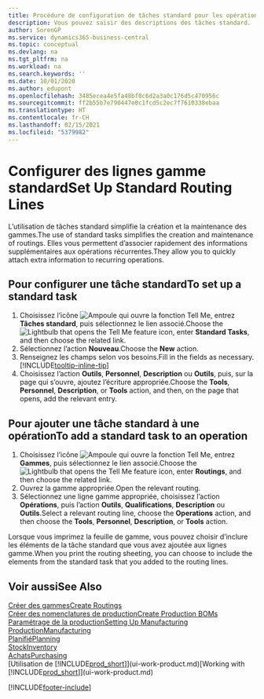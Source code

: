 ```yaml
---
title: Procédure de configuration de tâches standard pour les opérations | Microsoft Docs
description: Vous pouvez saisir des descriptions des tâches standard.
author: SorenGP
ms.service: dynamics365-business-central
ms.topic: conceptual
ms.devlang: na
ms.tgt_pltfrm: na
ms.workload: na
ms.search.keywords: ''
ms.date: 10/01/2020
ms.author: edupont
ms.openlocfilehash: 3485ecea4e5fa48bf0c6d2a3a0c176d5c470956c
ms.sourcegitcommit: ff2b55b7e790447e0c1fcd5c2ec7f7610338ebaa
ms.translationtype: HT
ms.contentlocale: fr-CH
ms.lasthandoff: 02/15/2021
ms.locfileid: "5379982"
---
```

# <a name="set-up-standard-routing-lines"></a><span data-ttu-id="bd752-103">Configurer des lignes gamme standard</span><span class="sxs-lookup"><span data-stu-id="bd752-103">Set Up Standard Routing Lines</span></span>

<span data-ttu-id="bd752-104">L’utilisation de tâches standard simplifie la création et la maintenance des gammes.</span><span class="sxs-lookup"><span data-stu-id="bd752-104">The use of standard tasks simplifies the creation and maintenance of routings.</span></span> <span data-ttu-id="bd752-105">Elles vous permettent d’associer rapidement des informations supplémentaires aux opérations récurrentes.</span><span class="sxs-lookup"><span data-stu-id="bd752-105">They allow you to quickly attach extra information to recurring operations.</span></span>

## <a name="to-set-up-a-standard-task"></a><span data-ttu-id="bd752-106">Pour configurer une tâche standard</span><span class="sxs-lookup"><span data-stu-id="bd752-106">To set up a standard task</span></span>

1. <span data-ttu-id="bd752-107">Choisissez l’icône ![Ampoule qui ouvre la fonction Tell Me](media/ui-search/search_small.png "Dites-moi ce que vous voulez faire"), entrez **Tâches standard**, puis sélectionnez le lien associé.</span><span class="sxs-lookup"><span data-stu-id="bd752-107">Choose the ![Lightbulb that opens the Tell Me feature](media/ui-search/search_small.png "Tell me what you want to do") icon, enter **Standard Tasks**, and then choose the related link.</span></span>
2. <span data-ttu-id="bd752-108">Sélectionnez l’action **Nouveau**.</span><span class="sxs-lookup"><span data-stu-id="bd752-108">Choose the **New** action.</span></span>
3. <span data-ttu-id="bd752-109">Renseignez les champs selon vos besoins.</span><span class="sxs-lookup"><span data-stu-id="bd752-109">Fill in the fields as necessary.</span></span> [!INCLUDE[tooltip-inline-tip](includes/tooltip-inline-tip_md.md)]
4. <span data-ttu-id="bd752-110">Choisissez l’action **Outils**, **Personnel**, **Description** ou **Outils**, puis, sur la page qui s’ouvre, ajoutez l’écriture appropriée.</span><span class="sxs-lookup"><span data-stu-id="bd752-110">Choose the **Tools**, **Personnel**, **Description**, or **Tools** action, and then, on the page that opens, add the relevant entry.</span></span>

## <a name="to-add-a-standard-task-to-an-operation"></a><span data-ttu-id="bd752-111">Pour ajouter une tâche standard à une opération</span><span class="sxs-lookup"><span data-stu-id="bd752-111">To add a standard task to an operation</span></span>

1. <span data-ttu-id="bd752-112">Choisissez l’icône ![Ampoule qui ouvre la fonction Tell Me](media/ui-search/search_small.png "Dites-moi ce que vous voulez faire"), entrez **Gammes**, puis sélectionnez le lien associé.</span><span class="sxs-lookup"><span data-stu-id="bd752-112">Choose the ![Lightbulb that opens the Tell Me feature](media/ui-search/search_small.png "Tell me what you want to do") icon, enter **Routings**, and then choose the related link.</span></span>
2. <span data-ttu-id="bd752-113">Ouvrez la gamme appropriée.</span><span class="sxs-lookup"><span data-stu-id="bd752-113">Open the relevant routing.</span></span>
3. <span data-ttu-id="bd752-114">Sélectionnez une ligne gamme appropriée, choisissez l’action **Opérations**, puis l’action **Outils**, **Qualifications**, **Description** ou **Outils**.</span><span class="sxs-lookup"><span data-stu-id="bd752-114">Select a relevant routing line, choose the **Operations** action, and then choose the **Tools**, **Personnel**, **Description**, or **Tools** action.</span></span>

<span data-ttu-id="bd752-115">Lorsque vous imprimez la feuille de gamme, vous pouvez choisir d’inclure les éléments de la tâche standard que vous avez ajoutée aux lignes gamme.</span><span class="sxs-lookup"><span data-stu-id="bd752-115">When you print the routing sheeting, you can choose to include the elements from the standard task that you added to the routing lines.</span></span>

## <a name="see-also"></a><span data-ttu-id="bd752-116">Voir aussi</span><span class="sxs-lookup"><span data-stu-id="bd752-116">See Also</span></span>

[<span data-ttu-id="bd752-117">Créer des gammes</span><span class="sxs-lookup"><span data-stu-id="bd752-117">Create Routings</span></span>](production-how-to-create-routings.md)  
[<span data-ttu-id="bd752-118">Créer des nomenclatures de production</span><span class="sxs-lookup"><span data-stu-id="bd752-118">Create Production BOMs</span></span>](production-how-to-create-production-boms.md)  
[<span data-ttu-id="bd752-119">Paramétrage de la production</span><span class="sxs-lookup"><span data-stu-id="bd752-119">Setting Up Manufacturing</span></span>](production-configure-production-processes.md)  
[<span data-ttu-id="bd752-120">Production</span><span class="sxs-lookup"><span data-stu-id="bd752-120">Manufacturing</span></span>](production-manage-manufacturing.md)  
[<span data-ttu-id="bd752-121">Planifié</span><span class="sxs-lookup"><span data-stu-id="bd752-121">Planning</span></span>](production-planning.md)  
[<span data-ttu-id="bd752-122">Stock</span><span class="sxs-lookup"><span data-stu-id="bd752-122">Inventory</span></span>](inventory-manage-inventory.md)  
[<span data-ttu-id="bd752-123">Achats</span><span class="sxs-lookup"><span data-stu-id="bd752-123">Purchasing</span></span>](purchasing-manage-purchasing.md)  
<span data-ttu-id="bd752-124">[Utilisation de [!INCLUDE[prod_short](includes/prod_short.md)]](ui-work-product.md)</span><span class="sxs-lookup"><span data-stu-id="bd752-124">[Working with [!INCLUDE[prod_short](includes/prod_short.md)]](ui-work-product.md)</span></span>  


[!INCLUDE[footer-include](includes/footer-banner.md)]